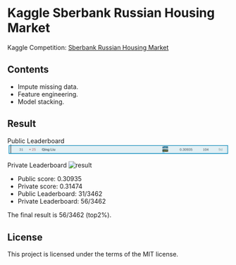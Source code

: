 # Kaggle Sberbank Russian Housing Market
Kaggle Competition: [Sberbank Russian Housing Market](https://www.kaggle.com/c/sberbank-russian-housing-market)

## Contents
- Impute missing data.
- Feature engineering.
- Model stacking.

## Result
Public Leaderboard
![result](https://github.com/SunnyMarkLiu/Kaggle_Russian_Housing_Market/blob/master/public_lb.png)

Private Leaderboard
![result](https://github.com/SunnyMarkLiu/Kaggle_Russian_Housing_Market/blob/master/private_lb.png.png)

- Public score: 0.30935
- Private score: 0.31474
- Public Leaderboard: 31/3462
- Private Leaderboard: 56/3462

The final result is 56/3462 (top2%).

## License
This project is licensed under the terms of the MIT license.
